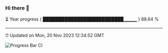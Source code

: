 ### Hi there 👋

⏳ Year progress { ██████████████████████████▁▁▁▁ } 88.64 %

---

⏰ Updated on Mon, 20 Nov 2023 12:34:52 GMT

![Progress Bar CI](https://github.com/ZhaoGui/ZhaoGui/workflows/Progress%20Bar%20CI/badge.svg)
